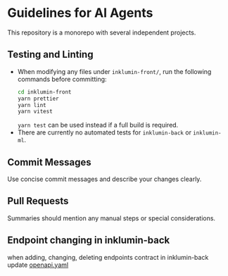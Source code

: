 # Guidelines for AI Agents

This repository is a monorepo with several independent projects.

## Testing and Linting

- When modifying any files under `inklumin-front/`, run the following commands before committing:
  ```bash
  cd inklumin-front
  yarn prettier
  yarn lint
  yarn vitest
  ```
  `yarn test` can be used instead if a full build is required.
- There are currently no automated tests for `inklumin-back` or `inklumin-ml`.

## Commit Messages

Use concise commit messages and describe your changes clearly.

## Pull Requests

Summaries should mention any manual steps or special considerations.

## Endpoint changing in inklumin-back

when adding, changing, deleting endpoints contract in inklumin-back update [openapi.yaml](openapi.yaml)

